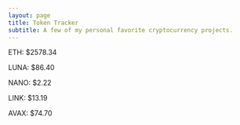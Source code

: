 ```yaml
---
layout: page
title: Token Tracker
subtitle: A few of my personal favorite cryptocurrency projects.
---
```


<!--BEGINCRYPTOINPUT-->
ETH: $2578.34

LUNA: $86.40

NANO: $2.22

LINK: $13.19

AVAX: $74.70

<!--ENDCRYPTOINPUT-->
